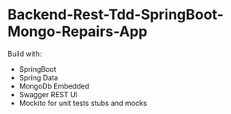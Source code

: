 # Backend-Rest-Tdd-SpringBoot-Mongo-Repairs-App
Build with:
  - SpringBoot
  - Spring Data
  - MongoDb Embedded
  - Swagger REST UI
  - Mockito for unit tests stubs and mocks
